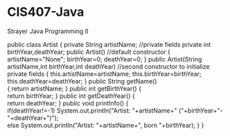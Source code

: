 # CIS407-Java
Strayer Java Programming II

public class Artist {
   private String artistName;               //private fields
   private int birthYear,deathYear;
   public Artist()                   //default constructor
   {
       artistName="None";
       birthYear=0;
       deathYear=0;
   }
   public Artist(String artistName,int birthYear,int deathYear) //second constructor to initialize private fields
   {
       this.artistName=artistName;
       this.birthYear=birthYear;
       this.deathYear=deathYear;
   }
   public String getName()                         
   {
       return artistName;
   }
   public int getBirthYear()
   {                                               
       return birthYear;
   }
   public int getDeathYear()
   {                                               
       return deathYear;
   }
   public void printInfo()
   {                                    
       if(deathYear!=-1)
           System.out.println("Artist: "+artistName+" ("+birthYear+"-"+deathYear+")");      
       else
           System.out.println("Artist: "+artistName+", born "+birthYear);
   }
}
